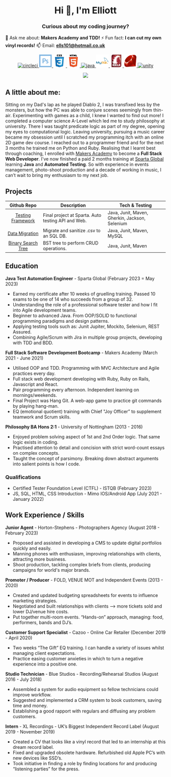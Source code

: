 <h1 align="center">Hi 👋, I'm Elliott</h1>

<h3 align="center"> Curious about my coding journey? </h3>

💬 Ask me about: **Makers Academy and TDD!** ⚡ Fun fact: **I can cut my own vinyl records!** 📫  Email:  **ells101@hotmail.co.uk**

<p align="center"> <a href="https://circleci.com" target="_blank" rel="noreferrer"> <img src="https://www.vectorlogo.zone/logos/circleci/circleci-icon.svg" alt="circleci" width="40" height="40"/> </a> <a href="https://www.photoshop.com/en" target="_blank" rel="noreferrer"> <img src="https://raw.githubusercontent.com/devicons/devicon/master/icons/photoshop/photoshop-line.svg" alt="photoshop" width="40" height="40"/> </a> <a href="https://www.w3schools.com/css/" target="_blank" rel="noreferrer"> <img src="https://raw.githubusercontent.com/devicons/devicon/master/icons/css3/css3-original-wordmark.svg" alt="css3" width="40" height="40"/> </a> 
 <a href="https://www.w3.org/html/" target="_blank" rel="noreferrer"> <img src="https://raw.githubusercontent.com/devicons/devicon/master/icons/html5/html5-original-wordmark.svg" alt="html5" width="40" height="40"/> </a>  <a href="https://java.com/" target="_blank" rel="noreferrer"> <img src=https://www.vectorlogo.zone/logos/java/java-icon.svg alt="java" width="40" height="40"/> </a>    <a href="https://www.mysql.com/" target="_blank" rel="noreferrer"> <img src="https://raw.githubusercontent.com/devicons/devicon/master/icons/mysql/mysql-original-wordmark.svg" alt="mysql" width="40" height="40"/> </a>  <a href="https://rubyonrails.org" target="_blank" rel="noreferrer"> <img src="https://raw.githubusercontent.com/devicons/devicon/master/icons/rails/rails-original-wordmark.svg" alt="rails" width="40" height="40"/> </a>  <a href="https://www.ruby-lang.org/en/" target="_blank" rel="noreferrer"> <img src="https://raw.githubusercontent.com/devicons/devicon/master/icons/ruby/ruby-original.svg" alt="ruby" width="40" height="40"/> </a><a href="https://unity.com/" target="_blank" rel="noreferrer"> <img src="https://www.vectorlogo.zone/logos/unity3d/unity3d-icon.svg" alt="unity" width="40" height="40"/> </a> </p>

<div align="center"> <img src="https://www.codewars.com/users/ells101/badges/large"/> </div>

## A little about me:

Sitting on my Dad's lap as he played Diablo 2, I was transfixed less by the monsters, but how the PC was able to conjure scenes seemingly from thin-air. Experimenting with games as a child, I knew I wanted to find out more! I completed a computer science A-Level which led me to study philosophy at university. There I was taught predicate logic as part of my degree, opening my eyes to computational logic. Leaving university, pursuing a music career became my obsession until I scratched my programming itch with an online 2D game dev course. I reached out to a programmer friend and for the next 3 months he trained me on Python and Ruby. Realising that I learnt best through coaching, I enrolled with [Makers Academy](https://makers.tech/) to become a **Full Stack Web Developer**. I've now finished a paid 2 months training at [Sparta Global](https://spartaglobal.com/) learning **Java** and **Automated Testing**. So with experience in events management, photo-shoot production and a decade of working in music, I can’t wait to bring my enthusiasm to my next job.

## Projects

|Github Repo|Description|Tech & Testing|
|:----:|-----------|------------|
|[Testing Framework](https://github.com/ells101/Web-And-API-Testing-Framework)|Final project at Sparta. Auto testing API and Web. |Java, Junit, Maven, Gherkin, Jackson, Selenium|
|[Data Migration](https://https://github.com/ells101/CSV-Data-Migration-Sparta)|Migrate and sanitize .csv to an SQL DB.| Java, Junit, Maven, MySQL |
|[Binary Search Tree](https://github.com/ells101/BinarySearchTreeProject)|BST tree to perform CRUD operations.|Java, Junit, Maven|

## Education

**Java Test Automation Engineer** - Sparta Global (February 2023 = May 2023)

- Earned my certificate after 10 weeks of gruelling training. Passed 10 exams to be one of 14 who succeeds from a group of 32.
- Understanding the role of a professional software tester and how I fit into Agile development teams.
- Beginner to advanced Java. From OOP/SOLID to functional programming paradigms and design patterns.
- Applying testing tools such as: Junit Jupiter, Mockito, Selenium, REST Assured.
- Combining Agile/Scrum with Jira in multiple group projects, developing with TDD and BDD.


**Full Stack Software Development Bootcamp** - Makers Academy (March 2021 - June 2021)

- Utilised OOP and TDD. Programming with MVC Architecture and Agile practices every day.
- Full stack web development developing with Ruby, Ruby on Rails, Javascript and React.
- Pair programming every afternoon. Independent learning on mornings/weekends.
- Final Project was Hang Git. A web-app game to practice git commands by playing hang-man.
- EQ (emotional quotient) training with Chief "Joy Officer” to supplement teamwork and Scrum skills.

**Philosophy BA Hons 2:1** - University of Nottingham (2013 - 2016)

- Enjoyed problem solving aspect of 1st and 2nd Order logic. That same logic exists in coding.
- Practised attention to detail and concision with strict word-count essays on complex concepts.
- Taught the concept of parsimony. Breaking down abstract arguments into salient points is how I code.

### Qualifications

- Certified Tester Foundation Level (CTFL) - ISTQB (February 2023)
- JS, SQL, HTML, CSS Introduction - Mimo IOS/Android App (July 2021 - January 2022)

## Work Experience / Skills

**Junior Agent** - Horton-Stephens - Photographers Agency (August 2018 - February 2023)

- Proposed and assisted in developing a CMS to update digital portfolios quickly and easily.
- Manning phones with enthusiasm, improving relationships with clients, attracting more business.
- Shoot production, tackling complex briefs from clients, producing campaigns for world's major brands.

**Promoter / Producer**  - FOLD, VENUE MOT and Independent Events (2013 - 2020)

- Created and updated budgeting spreadsheets for events to influence marketing strategies.
- Negotiated and built relationships with clients —> more tickets sold and lower DJ/venue hire costs.
- Put together multi-room events. “Hands-on” approach, managing: food, performers, bands and DJ’s.

**Customer Support Specialist** - Cazoo - Online Car Retailer (December 2019 - April 2020)

- Two weeks “The Gift” EQ training. I can handle a variety of issues whilst managing client expectations.
- Practice easing customer anxieties in which to turn a negative experience into a positive one.

**Studio Technician** - Blue Studios - Recording/Rehearsal Studios (August 2016 - July 2018)

- Assembled a system for audio equipment so fellow technicians could improve workflow.
- Suggested and implemented a CRM system to book customers, saving time and money.
- Establishing a good rapport with regulars and diffusing any problem customers.

**Intern** - XL Recordings - UK’s Biggest Independent Record Label (August 2019 - November 2019)

- Created a CV that looks like a vinyl record that led to an internship at this dream record label.
- Fixed and upgraded obsolete hardware. Refurbished old Apple PC’s with new devices like SSD’s.
- Took initiative in finding a role by finding locations for and producing “listening parties” for the press.
